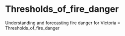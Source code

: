# Thresholds_of_fire_danger
Understanding and forecasting fire danger for Victoria = Thresholds_of_fire_danger

